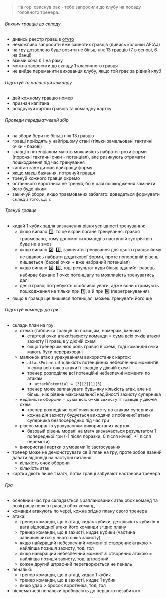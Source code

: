 > На горі свиснув рак - тебе запросили до клубу на посаду головного тренера.

###### Виклич гравців до складу
* дивись реєстр гравців [отуто](https://docs.google.com/spreadsheets/d/1jW637_G4hjuMGt9b3f44bjh0yl02jgMfh7wDB9-8AYo/edit#gid=0)
* неможливо запросити вже зайнятих гравців (дивись колонки AF:AJ)
* на гру дозволено буде возити не більш ніж 13 гравців (7 в основі, 6 на банці)
* візьми хоча б 1 на раму
* можна запросити до складу 1 класичного гравця
* не вийде переманити вихованця клубу, якщо той грає за рідний клуб

###### Підготуй та налаштуй команду
* дай кожному гравцю номер
* признач капітана
* роздрукуй картки гравців та командну картку

###### Проведи передматчевий збір
* на збори бери не більш ніж 13 гравців
* гравці приїздять у найгіршому стані (тільки замальовані тактичні очки - базові)
* гравці з потенціалом мають можливість набрати трохи форми (порожні тактичні очки - потенціал), але ризикують отримати пошкодження під час тренування
* капітан завжди має найкращу форму
* якщо маєш бажання, потренуй гравця
* тренуй кожного гравця окремо
* останнього воротника не тренуй, бо в разі пошкодження замінити його буде ніким
* закінчуй збори, якщо травмованих забагато: доведеться формувати склад з того, що є

###### Тренуй гравця
* кидай 1 кубик задля визначення рівня успішності тренування:
	* якщо випало :one:, то це вкрай погане тренування: гравця травмовано, тому допомогти команді в наступній зустрічі він буде не в змозі
	* якщо випало :two:..:three:, закінчити тренування для цього гравця: йому не вдалось набрати додаткової форми, проте попередній рівень лишається (базові очки + вже набраний потенціал)
	* якщо випало :four:..:six:, тоді результат куди більш вдалий: гравець набирає бажане 1 очко потенціалу та можливість тренуватись далі
	* деякі гравці потребують особливої уваги, адже вони отримують пошкодження не тільки при :one:, а й при :six: (перетренування)
* якщо в гравця ще лишився потенціал, можеш тренувати його ще

###### Підготуй команду до гри
* склади план на гру:
	* схема (табличка гравців по позиціям, номерам, іменам)
		* стартові очки атаки/захисту команди = сума всіх очків атаки/захисту її гравців у діючій схемі
		* якщо тренер змінює роль гравця в схемі, тоді командні очки мають бути перераховані
	* малюнок атак з урахуванням використаних карток:
		* `attackPotential` кількість потенційних небезпечних моментів = сума всіх очків атаки її гравців у діючій схемі
		* тренер розподіляє всі потенційні небезпечні моменти по атакам
			* `attackPotential = [3][2][1][3]`
		* тренер може запланувати будь-яку кількість атак, але не більш, ніж рівень максимальної надійності захисту суперника
	* надійність оборони = сума всіх очків захисту її гравців у діючій схемі
		* тренер розподіляє свої очки захисту по атакам суперника
		* кожна дія захисту будується виходячи з побаченої атаки суперника безпосередньо під час гри
	* рівень моралі з урахуванням використаних карток
		* базовый рівень моралі на матч визначається результатом 1 попередньої гри (-1 після поразки, 0 після нічиєї, +1 після перемоги)
	* використані картки з умовами їх застосування
* тренер може не демонструвати свій план на гру, проте зобов'язаний давати відповіді на наступні питання:
	* кількість очок оборони
	* кількість атак
* картки діють лише 1 матч, потім гравці забувают настанови тренера

###### Гра
* основний час гри складається з запланованих атак обох команд та розіграшу перків гравців обох команд
* команди атакують по черзі, кожна згідно плану свого тренера
* атака:
	* тренер команди, що в атаці, кидає кубики, де кількість кубиків = вага відповідної атаки його команди згідно плану
	* тренер команди, що в захисті, кидає кубики (частина залишившихся у нього очків захисту)
	* якщо найкращий небезпечний момент зі створених атакою > найліпша позиція захисту, тоді гол
	* якщо найкращий небезпечний момент зі створених атакою = найліпша позиція захисту, тоді штрафний
	* кожен другий штрафний перетворюється не пеналь
* пєналькі:
	* тренер команди, що в атаці, кидає 1 кубик
	* тренер команди, що в захисті, кидає 1 кубик
	* якщо удар > бросок воротника, тоді гол
* післематчеві пенальки пробивають до першого незабитого
